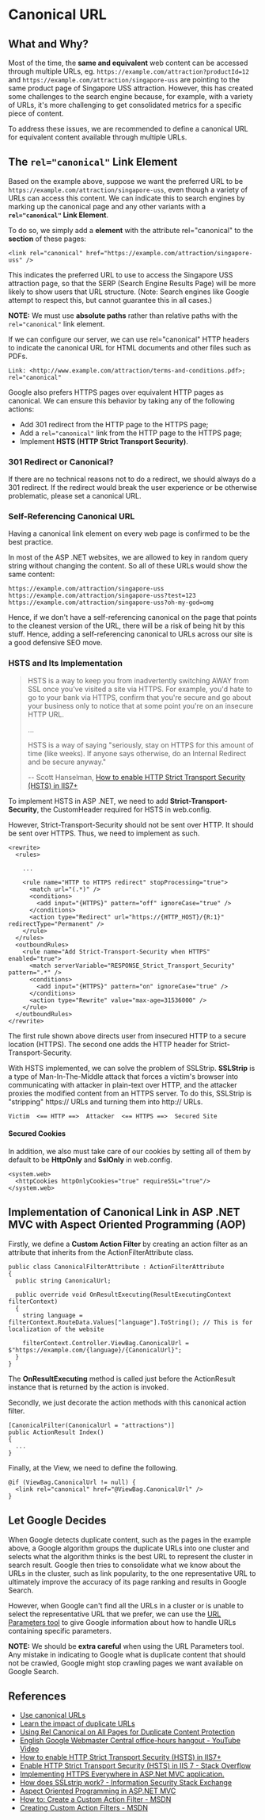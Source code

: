 # Canonical URL

## What and Why?
Most of the time, the **same and equivalent** web content can be accessed through multiple URLs, eg. `https://example.com/attraction?productId=12` and `https://example.com/attraction/singapore-uss` are pointing to the same product page of Singapore USS attraction. However, this has created some challenges to the search engine because, for example, with a variety of URLs, it's more challenging to get consolidated metrics for a specific piece of content.

To address these issues, we are recommended to define a canonical URL for equivalent content available through multiple URLs.

## The `rel="canonical"` Link Element
Based on the example above, suppose we want the preferred URL to be `https://example.com/attraction/singapore-uss`, even though a variety of URLs can access this content. We can indicate this to search engines by marking up the canonical page and any other variants with a **`rel="canonical"` Link Element**.

To do so, we simply add a **<link> element** with the attribute rel="canonical" to the **<head> section** of these pages:

```
<link rel="canonical" href="https://example.com/attraction/singapore-uss" />
```

This indicates the preferred URL to use to access the Singapore USS attraction page, so that the SERP (Search Engine Results Page) will be more likely to show users that URL structure. (Note: Search engines like Google attempt to respect this, but cannot guarantee this in all cases.)

**NOTE:** We must use **absolute paths** rather than relative paths with the `rel="canonical"` link element.

If we can configure our server, we can use rel="canonical" HTTP headers to indicate the canonical URL for HTML documents and other files such as PDFs.

```
Link: <http://www.example.com/attraction/terms-and-conditions.pdf>; rel="canonical"
```

Google also prefers HTTPS pages over equivalent HTTP pages as canonical. We can ensure this behavior by taking any of the following actions:
 - Add 301 redirect from the HTTP page to the HTTPS page;
 - Add a `rel="canonical"` link from the HTTP page to the HTTPS page;
 - Implement **HSTS (HTTP Strict Transport Security)**.
 
### 301 Redirect or Canonical?
If there are no technical reasons not to do a redirect, we should always do a 301 redirect. If the redirect would break the user experience or be otherwise problematic, please set a canonical URL.

### Self-Referencing Canonical URL
Having a canonical link element on every web page is confirmed to be the best practice.

In most of the ASP .NET websites, we are allowed to key in random query string without changing the content. So all of these URLs would show the same content:

```
https://example.com/attraction/singapore-uss
https://example.com/attraction/singapore-uss?test=123
https://example.com/attraction/singapore-uss?oh-my-god=omg
```

Hence, if we don't have a self-referencing canonical on the page that points to the cleanest version of the URL, there will be a risk of being hit by this stuff. Hence, adding a self-referencing canonical to URLs across our site is a good defensive SEO move.
 
### HSTS and Its Implementation
> HSTS is a way to keep you from inadvertently switching AWAY from SSL once you've visited a site via HTTPS. For example, you'd hate to go to your bank via HTTPS, confirm that you're secure and go about your business only to notice that at some point you're on an insecure HTTP URL.
>
> ...
>
> HSTS is a way of saying "seriously, stay on HTTPS for this amount of time (like weeks). If anyone says otherwise, do an Internal Redirect and be secure anyway."
>
> -- Scott Hanselman, [How to enable HTTP Strict Transport Security (HSTS) in IIS7+](http://www.hanselman.com/blog/HowToEnableHTTPStrictTransportSecurityHSTSInIIS7.aspx)

To implement HSTS in ASP .NET, we need to add **Strict-Transport-Security**, the CustomHeader required for HSTS in web.config.

However, Strict-Transport-Security should not be sent over HTTP. It should be sent over HTTPS. Thus, we need to implement as such.

```
<rewrite>
  <rules>
  
    ...
  
    <rule name="HTTP to HTTPS redirect" stopProcessing="true">
      <match url="(.*)" />
      <conditions>
        <add input="{HTTPS}" pattern="off" ignoreCase="true" />
      </conditions>
      <action type="Redirect" url="https://{HTTP_HOST}/{R:1}" redirectType="Permanent" />
    </rule>
  </rules>
  <outboundRules>
    <rule name="Add Strict-Transport-Security when HTTPS" enabled="true">
      <match serverVariable="RESPONSE_Strict_Transport_Security" pattern=".*" />
      <conditions>
        <add input="{HTTPS}" pattern="on" ignoreCase="true" />
      </conditions>
      <action type="Rewrite" value="max-age=31536000" />
    </rule>
  </outboundRules>
</rewrite>
```

The first rule shown above directs user from insecured HTTP to a secure location (HTTPS). The second one adds the HTTP header for Strict-Transport-Security.

With HSTS implemented, we can solve the problem of SSLStrip. **SSLStrip** is a type of Man-In-The-Middle attack that forces a victim's browser into communicating with attacker in plain-text over HTTP, and the attacker proxies the modified content from an HTTPS server. To do this, SSLStrip is "stripping"  https:// URLs and turning them into http:// URLs.

```
Victim  <== HTTP ==>  Attacker  <== HTTPS ==>  Secured Site
```

#### Secured Cookies
In addition, we also must take care of our cookies by setting all of them by default to be **HttpOnly** and **SslOnly** in web.config.

```
<system.web>
  <httpCookies httpOnlyCookies="true" requireSSL="true"/>
</system.web>
```

## Implementation of Canonical Link in ASP .NET MVC with Aspect Oriented Programming (AOP)
Firstly, we define a **Custom Action Filter** by creating an action filter as an attribute that inherits from the ActionFilterAttribute class.

```
public class CanonicalFilterAttribute : ActionFilterAttribute
{
  public string CanonicalUrl;

  public override void OnResultExecuting(ResultExecutingContext filterContext)
  {
    string language = filterContext.RouteData.Values["language"].ToString(); // This is for localization of the website

    filterContext.Controller.ViewBag.CanonicalUrl = $"https://example.com/{language}/{CanonicalUrl}";
  }
}
```
The **OnResultExecuting** method is called just before the ActionResult instance that is returned by the action is invoked.

Secondly, we just decorate the action methods with this canonical action filter.

```
[CanonicalFilter(CanonicalUrl = "attractions")]
public ActionResult Index()
{
  ...
}
```

Finally, at the View, we need to define the following.

```
@if (ViewBag.CanonicalUrl != null) {
  <link rel="canonical" href="@ViewBag.CanonicalUrl" />
}
```

## Let Google Decides
When Google detects duplicate content, such as the pages in the example above, a Google algorithm groups the duplicate URLs into one cluster and selects what the algorithm thinks is the best URL to represent the cluster in search result. Google then tries to consolidate what we know about the URLs in the cluster, such as link popularity, to the one representative URL to ultimately improve the accuracy of its page ranking and results in Google Search.

However, when Google can't find all the URLs in a cluster or is unable to select the representative URL that we prefer, we can use the [URL Parameters tool](https://www.google.com/webmasters/tools/crawl-url-parameters) to give Google information about how to handle URLs containing specific parameters.

**NOTE:** We should be **extra careful** when using the URL Parameters tool. Any mistake in indicating to Google what is duplicate content that should not be crawled, Google might stop crawling pages we want available on Google Search.

## References
 - [Use canonical URLs](https://support.google.com/webmasters/answer/139066?visit_id=1-636260078706177599-1436413797&rd=1)
 - [Learn the impact of duplicate URLs](https://support.google.com/webmasters/answer/6080548?visit_id=1-636260078706177599-1436413797&rd=1)
 - [Using Rel Canonical on All Pages for Duplicate Content Protection](http://www.thesempost.com/using-rel-canonical-on-all-pages-for-duplicate-content-protection/)
 - [English Google Webmaster Central office-hours hangout - YouTube Video](https://www.youtube.com/watch?v=pXrwAM898oY)
 - [How to enable HTTP Strict Transport Security (HSTS) in IIS7+](http://www.hanselman.com/blog/HowToEnableHTTPStrictTransportSecurityHSTSInIIS7.aspx)
 - [Enable HTTP Strict Transport Security (HSTS) in IIS 7 - Stack Overflow](http://serverfault.com/a/629594)
 - [Implementing HTTPS Everywhere in ASP.Net MVC application.](http://tech.trailmax.info/2014/02/implemnting-https-everywhere-in-asp-net-mvc-application/)
 - [How does SSLstrip work? - Information Security Stack Exchange](https://security.stackexchange.com/questions/41988/how-does-sslstrip-work)
 - [Aspect Oriented Programming in ASP.NET MVC](http://stackoverflow.com/questions/23244400/aspect-oriented-programming-in-asp-net-mvc)
 - [How to: Create a Custom Action Filter - MSDN](https://msdn.microsoft.com/en-us/library/dd410056(v=vs.98).aspx)
 - [Creating Custom Action Filters - MSDN](https://msdn.microsoft.com/en-us/library/dd381609(v=vs.98).aspx)
